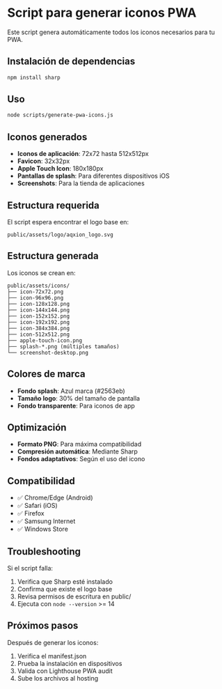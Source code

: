 # Script para generar iconos PWA

Este script genera automáticamente todos los iconos necesarios para tu PWA.

## Instalación de dependencias

```bash
npm install sharp
```

## Uso

```bash
node scripts/generate-pwa-icons.js
```

## Iconos generados

- **Iconos de aplicación**: 72x72 hasta 512x512px
- **Favicon**: 32x32px
- **Apple Touch Icon**: 180x180px  
- **Pantallas de splash**: Para diferentes dispositivos iOS
- **Screenshots**: Para la tienda de aplicaciones

## Estructura requerida

El script espera encontrar el logo base en:
```
public/assets/logo/aqxion_logo.svg
```

## Estructura generada

Los iconos se crean en:
```
public/assets/icons/
├── icon-72x72.png
├── icon-96x96.png
├── icon-128x128.png
├── icon-144x144.png
├── icon-152x152.png
├── icon-192x192.png
├── icon-384x384.png
├── icon-512x512.png
├── apple-touch-icon.png
├── splash-*.png (múltiples tamaños)
└── screenshot-desktop.png
```

## Colores de marca

- **Fondo splash**: Azul marca (#2563eb)
- **Tamaño logo**: 30% del tamaño de pantalla
- **Fondo transparente**: Para iconos de app

## Optimización

- **Formato PNG**: Para máxima compatibilidad
- **Compresión automática**: Mediante Sharp
- **Fondos adaptativos**: Según el uso del icono

## Compatibilidad

- ✅ Chrome/Edge (Android)
- ✅ Safari (iOS)  
- ✅ Firefox
- ✅ Samsung Internet
- ✅ Windows Store

## Troubleshooting

Si el script falla:

1. Verifica que Sharp esté instalado
2. Confirma que existe el logo base
3. Revisa permisos de escritura en public/
4. Ejecuta con `node --version` >= 14

## Próximos pasos

Después de generar los iconos:

1. Verifica el manifest.json
2. Prueba la instalación en dispositivos
3. Valida con Lighthouse PWA audit
4. Sube los archivos al hosting
